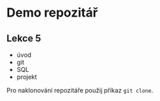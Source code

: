 # Demo repozitář

## Lekce 5

- úvod
- git
- SQL
- projekt

Pro naklonování repozitáře použij příkaz `git clone`.